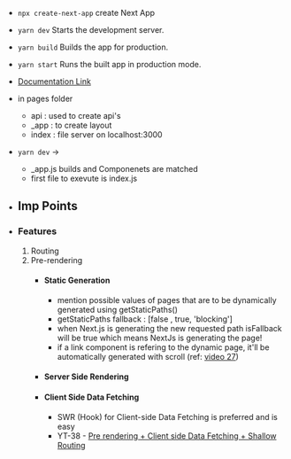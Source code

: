 - ```npx create-next-app```
  create Next App

- ```yarn dev```
  Starts the development server.

- ```yarn build```
  Builds the app for production.

- ```yarn start```
  Runs the built app in production mode.

- [Documentation Link](https://nextjs.org/docs)

- in pages folder

  - api : used to create api's
  - \_app : to create layout
  - index : file server on localhost:3000

- ```yarn dev``` ->
  - \_app.js builds and Componenets are matched
  - first file to exevute is index.js

- ## Imp Points
- ### Features
  1. Routing
  2. Pre-rendering
      - #### Static Generation
        - mention possible values of pages that are to be dynamically generated using getStaticPaths()
        - getStaticPaths fallback : [false , true, 'blocking'] 
        - when Next.js is generating the new requested path isFallback will be true which means NextJs is generating the page!
        - if a link component is refering to the dynamic page, it'll be automatically generated with scroll (ref: [video 27](https://www.youtube.com/watch?v=j4nAZaPQzwc&list=PLC3y8-rFHvwgC9mj0qv972IO5DmD-H0ZH&index=27&ab_channel=Codevolution))
      - #### Server Side Rendering
      - #### Client Side Data Fetching
        - SWR (Hook) for Client-side Data Fetching is preferred and is easy
        - YT-38 - [Pre rendering + Client side Data Fetching + Shallow Routing](https://www.youtube.com/watch?v=yFvLLPBubfw&list=PLC3y8-rFHvwgC9mj0qv972IO5DmD-H0ZH&index=38&ab_channel=Codevolution)










